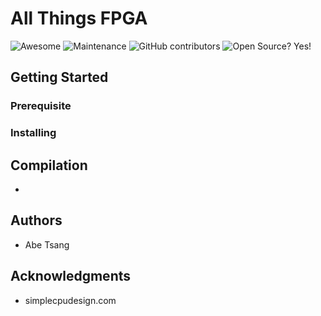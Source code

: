 # All Things FPGA 
![Awesome](https://cdn.rawgit.com/sindresorhus/awesome/d7305f38d29fed78fa85652e3a63e154dd8e8829/media/badge.svg)
![Maintenance](https://img.shields.io/badge/Maintained%3F-yes-green.svg) 
![GitHub contributors](https://img.shields.io/badge/Contributors-1-gold.svg) 
![Open Source? Yes!](https://badgen.net/badge/Open%20Source%20%3F/Yes%21/blue?icon=github)

## Getting Started

### Prerequisite

### Installing


## Compilation
* 

## Authors
* Abe Tsang

## Acknowledgments
* simplecpudesign.com
